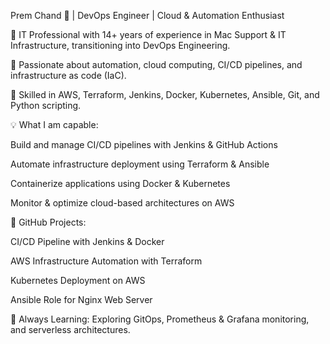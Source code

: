 Prem Chand 🚀 | DevOps Engineer | Cloud & Automation Enthusiast

🔹 IT Professional with 14+ years of experience in Mac Support & IT Infrastructure, transitioning into DevOps Engineering.

🔹 Passionate about automation, cloud computing, CI/CD pipelines, and infrastructure as code (IaC).

🔹 Skilled in AWS, Terraform, Jenkins, Docker, Kubernetes, Ansible, Git, and Python scripting.

💡 What I am capable:

Build and manage CI/CD pipelines with Jenkins & GitHub Actions

Automate infrastructure deployment using Terraform & Ansible

Containerize applications using Docker & Kubernetes

Monitor & optimize cloud-based architectures on AWS


📌 GitHub Projects:

CI/CD Pipeline with Jenkins & Docker

AWS Infrastructure Automation with Terraform

Kubernetes Deployment on AWS

Ansible Role for Nginx Web Server


🚀 Always Learning: Exploring GitOps, Prometheus & Grafana monitoring, and serverless architectures.
